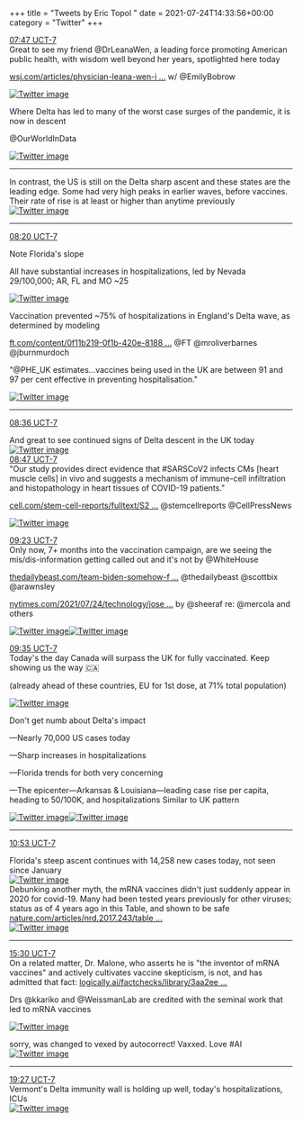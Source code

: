 +++
title = "Tweets by Eric Topol " 
date = 2021-07-24T14:33:56+00:00
category = "Twitter"
+++
<div class="tweet"> 
<div class="profile"> 
<a href="https://twitter.com/erictopol/status/1418945846775750656" target="_blank" rel="noreferer">07:47 UCT-7</a> 
</div> 
<div class="content"> 
Great to see my friend @DrLeanaWen, a leading force promoting American public health, with wisdom well beyond her years, spotlighted here today

<a href="https://www.wsj.com/articles/physician-leana-wen-is-a-public-health-pragmatist-11627057715?mod=searchresults_pos1&page=1" target="_blank" rel="noreferer">wsj.com/articles/physician-leana-wen-i ...</a> 
 w/ @EmilyBobrow </div> 
<a href="/twitter/erictopol/images/E7EbWTZX0AQJGQY.jpg"  ><img src="/twitter/erictopol/images/E7EbWTZX0AQJGQY.jpg" alt="Twitter image" ></img></a></div> 
<div class="thread"> 
<div class="thread-content"> 
Where Delta has led to many of the worst case surges of the pandemic, it is now in descent

@OurWorldInData </div> 
<a href="/twitter/erictopol/images/E7EYdqUWYAUiazz.jpg"  ><img src="/twitter/erictopol/images/E7EYdqUWYAUiazz.jpg" alt="Twitter image" ></img></a><hr><div class="thread-content"> 
In contrast, the US is still on the Delta sharp ascent and these states are the leading edge. Some had very high peaks in earlier waves, before vaccines. Their rate of rise is at least or higher than anytime previously </div> 
<a href="/twitter/erictopol/images/E7EgOiQX0AobKGC.jpg"  ><img src="/twitter/erictopol/images/E7EgOiQX0AobKGC.jpg" alt="Twitter image" ></img></a><hr><div class="profile"> 
<a href="https://twitter.com/erictopol/status/1418954215326507008" target="_blank" rel="noreferer">08:20 UCT-7</a> 
</div> 
<div class="content"> 
Note Florida's slope

All have substantial increases in hospitalizations, led by Nevada 29/100,000; AR, FL and MO ~25 </div> 
<a href="/twitter/erictopol/images/E7Ehs8aWQA09z3-.jpg"  ><img src="/twitter/erictopol/images/E7Ehs8aWQA09z3-.jpg" alt="Twitter image" ></img></a></div> 
<div class="thread"> 
<div class="thread-content"> 
Vaccination prevented ~75% of hospitalizations in England's Delta wave, as determined by modeling

<a href="https://www.ft.com/content/0f11b219-0f1b-420e-8188-6651d1e749ff" target="_blank" rel="noreferer">ft.com/content/0f11b219-0f1b-420e-8188 ...</a> 
 @FT @mroliverbarnes @jburnmurdoch 

"@PHE_UK estimates...vaccines being used in the UK are between 91 and 97 per cent effective in preventing hospitalisation." </div> 
<a href="/twitter/erictopol/images/E7Ek8xsXsA00HMH.jpg"  ><img src="/twitter/erictopol/images/E7Ek8xsXsA00HMH.jpg" alt="Twitter image" ></img></a><hr><div class="profile"> 
<a href="https://twitter.com/erictopol/status/1418958320413511680" target="_blank" rel="noreferer">08:36 UCT-7</a> 
</div> 
<div class="content"> 
And great to see continued signs of Delta descent in the UK today </div> 
<a href="/twitter/erictopol/images/E7Em9W8XMAEDVm1.jpg"  ><img src="/twitter/erictopol/images/E7Em9W8XMAEDVm1.jpg" alt="Twitter image" ></img></a></div> 
<div class="tweet"> 
<div class="profile"> 
<a href="https://twitter.com/erictopol/status/1418960966549610497" target="_blank" rel="noreferer">08:47 UCT-7</a> 
</div> 
<div class="content"> 
"Our study provides direct evidence that #SARSCoV2 infects CMs [heart muscle cells] in vivo and suggests a mechanism of immune-cell infiltration and histopathology in heart tissues of COVID-19 patients."

<a href="https://www.cell.com/stem-cell-reports/fulltext/S2213-6711(21)00378-7" target="_blank" rel="noreferer">cell.com/stem-cell-reports/fulltext/S2 ...</a> 
 @stemcellreports @CellPressNews </div> 
<a href="/twitter/erictopol/images/E7EpV0hWUAEuYHB.jpg"  ><img src="/twitter/erictopol/images/E7EpV0hWUAEuYHB.jpg" alt="Twitter image" ></img></a></div> 
<div class="tweet"> 
<div class="profile"> 
<a href="https://twitter.com/erictopol/status/1418970092100980736" target="_blank" rel="noreferer">09:23 UCT-7</a> 
</div> 
<div class="content"> 
Only now, 7+ months into the vaccination campaign, are we seeing the mis/dis-information getting called out and it's not by @WhiteHouse

<a href="https://www.thedailybeast.com/team-biden-somehow-failed-to-hire-someone-to-fight-vaxx-disinfo" target="_blank" rel="noreferer">thedailybeast.com/team-biden-somehow-f ...</a> 
 @thedailybeast @scottbix @arawnsley 

<a href="https://www.nytimes.com/2021/07/24/technology/joseph-mercola-coronavirus-misinformation-online.html?action=click&module=Spotlight&pgtype=Homepage" target="_blank" rel="noreferer">nytimes.com/2021/07/24/technology/jose ...</a> 
 by @sheeraf re: @mercola and others </div> 
<a href="/twitter/erictopol/images/E7EwU5RXsAA7MRp.jpg"  ><img src="/twitter/erictopol/images/E7EwU5RXsAA7MRp.jpg" alt="Twitter image" ></img></a><a href="/twitter/erictopol/images/E7ExBt-XsAI7Rcl.jpg"  ><img src="/twitter/erictopol/images/E7ExBt-XsAI7Rcl.jpg" alt="Twitter image" ></img></a></div> 
<div class="tweet"> 
<div class="profile"> 
<a href="https://twitter.com/erictopol/status/1418973129938903040" target="_blank" rel="noreferer">09:35 UCT-7</a> 
</div> 
<div class="content"> 
Today's the day Canada will surpass the UK for fully vaccinated. Keep showing us the way 🇨🇦

(already ahead of these countries, EU for 1st dose, at 71% total population) </div> 
<a href="/twitter/erictopol/images/E7Ez-2bX0AgmCdV.jpg"  ><img src="/twitter/erictopol/images/E7Ez-2bX0AgmCdV.jpg" alt="Twitter image" ></img></a></div> 
<div class="thread"> 
<div class="thread-content"> 
Don't get numb about Delta's impact

—Nearly 70,000 US cases today 

—Sharp increases in hospitalizations

—Florida trends for both very concerning

—The epicenter—Arkansas &amp; Louisiana—leading case rise per capita, heading to 50/100K, and hospitalizations        Similar to UK pattern </div> 
<a href="/twitter/erictopol/images/E7By7qJUUAIK72m.jpg"  ><img src="/twitter/erictopol/images/E7By7qJUUAIK72m.jpg" alt="Twitter image" ></img></a><a href="/twitter/erictopol/images/E7BzlPjUUAICh38.jpg"  ><img src="/twitter/erictopol/images/E7BzlPjUUAICh38.jpg" alt="Twitter image" ></img></a><hr><div class="profile"> 
<a href="https://twitter.com/erictopol/status/1418992707712606208" target="_blank" rel="noreferer">10:53 UCT-7</a> 
</div> 
<div class="content"> 
Florida's steep ascent continues with 14,258 new cases today, not seen since January </div> 
<a href="/twitter/erictopol/images/E7FF3TBWYAkHcHp.jpg"  ><img src="/twitter/erictopol/images/E7FF3TBWYAkHcHp.jpg" alt="Twitter image" ></img></a></div> 
<div class="thread"> 
<div class="thread-content"> 
Debunking another myth, the mRNA vaccines didn't just suddenly appear in 2020 for covid-19. Many had been  tested years previously for other viruses; status as of 4 years ago in this Table, and shown to be safe <a href="https://www.nature.com/articles/nrd.2017.243/tables/2" target="_blank" rel="noreferer">nature.com/articles/nrd.2017.243/table ...</a> 
 </div> 
<a href="/twitter/erictopol/images/E7FKlYKVUAAMNMZ.jpg"  ><img src="/twitter/erictopol/images/E7FKlYKVUAAMNMZ.jpg" alt="Twitter image" ></img></a><hr><div class="profile"> 
<a href="https://twitter.com/erictopol/status/1419062510489980930" target="_blank" rel="noreferer">15:30 UCT-7</a> 
</div> 
<div class="content"> 
On a related matter, Dr. Malone, who asserts he is "the inventor of mRNA vaccines" and actively cultivates vaccine skepticism, is not, and has admitted that fact: <a href="https://www.logically.ai/factchecks/library/3aa2eefd" target="_blank" rel="noreferer">logically.ai/factchecks/library/3aa2ee ...</a> 


Drs @kkariko and @WeissmanLab are credited with the seminal work that led to mRNA vaccines </div> 
<a href="/twitter/erictopol/images/E7GFTdZUUAIBbCU.jpg"  ><img src="/twitter/erictopol/images/E7GFTdZUUAIBbCU.jpg" alt="Twitter image" ></img></a></div> 
<div class="thread"> 
<div class="thread-content"> 
sorry, was changed to vexed by autocorrect! Vaxxed. Love #AI </div> 
<a href="/twitter/erictopol/images/E685BD0VoAEFRXR.jpg"  ><img src="/twitter/erictopol/images/E685BD0VoAEFRXR.jpg" alt="Twitter image" ></img></a><hr><div class="profile"> 
<a href="https://twitter.com/erictopol/status/1419122055010656263" target="_blank" rel="noreferer">19:27 UCT-7</a> 
</div> 
<div class="content"> 
Vermont's Delta immunity wall is holding up well, today's hospitalizations, ICUs </div> 
<a href="/twitter/erictopol/images/E7G782RUUAQ9Es6.jpg"  ><img src="/twitter/erictopol/images/E7G782RUUAQ9Es6.jpg" alt="Twitter image" ></img></a></div> 


